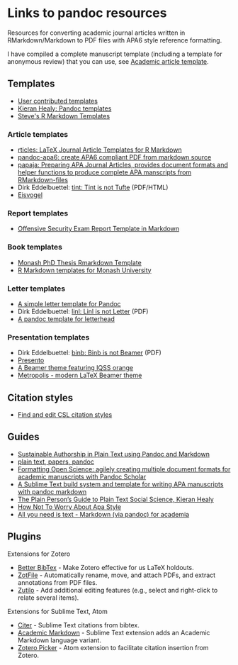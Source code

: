 # Links to pandoc resources

Resources for converting academic journal articles written in RMarkdown/Markdown to PDF files with APA6 style reference formatting.

I have compiled a complete manuscript template (including a template for anonymous review) that you can use, see [Academic article template](https://github.com/peterdalle/academic-article-template).

## Templates

- [User contributed templates](https://github.com/jgm/pandoc/wiki/User-contributed-templates)
- [Kieran Healy: Pandoc templates](https://github.com/kjhealy/pandoc-templates)
- [Steve's R Markdown Templates](https://github.com/svmiller/svm-r-markdown-templates)

### Article templates

- [rticles: LaTeX Journal Article Templates for R Markdown](https://github.com/rstudio/rticles)
- [pandoc-apa6: create APA6 compliant PDF from markdown source](https://github.com/mattweidner/pandoc-apa6)
- [papaja: Preparing APA Journal Articles, provides document formats and helper functions to produce complete APA manscripts from RMarkdown-files](https://github.com/crsh/papaja)
- Dirk Eddelbuettel: [tint: Tint is not Tufte](https://github.com/eddelbuettel/tint) (PDF/HTML)
- [Eisvogel](https://github.com/Wandmalfarbe/pandoc-latex-template)
 
### Report templates

- [Offensive Security Exam Report Template in Markdown](https://github.com/noraj/OSCP-Exam-Report-Template-Markdown)

### Book templates

- [Monash PhD Thesis Rmarkdown Template](https://github.com/robjhyndman/MonashThesis)
- [R Markdown templates for Monash University](https://github.com/numbats/monash)

### Letter templates

- [A simple letter template for Pandoc](https://github.com/aaronwolen/pandoc-letter)
- Dirk Eddelbuettel: [linl: Linl is not Letter](https://github.com/eddelbuettel/linl) (PDF)
- [A pandoc template for letterhead](https://blog.hartleygroup.org/2015/08/01/a-pandoc-template-for-letterhead/)

### Presentation templates

- Dirk Eddelbuettel: [binb: Binb is not Beamer](https://github.com/eddelbuettel/binb) (PDF)
- [Presento](https://github.com/RatulSaha/presento)
- [A Beamer theme featuring IQSS orange](https://github.com/IQSS/iqss-beamer-theme)
- [Metropolis - modern LaTeX Beamer theme](https://github.com/matze/mtheme)

## Citation styles

- [Find and edit CSL citation styles](http://editor.citationstyles.org/)

## Guides

- [Sustainable Authorship in Plain Text using Pandoc and Markdown](https://programminghistorian.org/lessons/sustainable-authorship-in-plain-text-using-pandoc-and-markdown)
- [plain text, papers, pandoc](https://kieranhealy.org/blog/archives/2014/01/23/plain-text/)
- [Formatting Open Science: agilely creating multiple document formats for academic manuscripts with Pandoc Scholar](https://pandoc-scholar.github.io/)
- [A Sublime Text build system and template for writing APA manuscripts with pandoc markdown](https://github.com/iamamutt/pandoc-apa)
- [The Plain Person’s Guide to Plain Text Social Science, Kieran Healy](https://kieranhealy.org/files/papers/plain-person-text.pdf)
- [How Not To Worry About Apa Style](http://blog.efpsa.org/2015/06/09/how-not-to-worry-about-apa-style/)
- [All you need is text - Markdown (via pandoc) for academia](http://www.surefoss.org/publishing-publizieren/all-you-need-is-text-markdown-via-pandoc-for-academia/)

## Plugins

Extensions for Zotero

- [Better BibTex](https://github.com/retorquere/zotero-better-bibtex) - Make Zotero effective for us LaTeX holdouts.
- [ZotFile](http://zotfile.com/) - Automatically rename, move, and attach PDFs, and extract annotations from PDF files.
- [Zutilo](https://github.com/wshanks/Zutilo) - Add additional editing features (e.g., select and right-click to relate several items).

Extensions for Sublime Text, Atom

- [Citer](https://github.com/mangecoeur/Citer) - Sublime Text citations from bibtex.
- [Academic Markdown](https://github.com/mangecoeur/AcademicMarkdown) - Sublime Text extension adds an Academic Markdown language variant.
- [Zotero Picker](https://atom.io/packages/zotero-picker) - Atom extension to facilitate citation insertion from Zotero.

